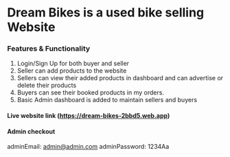 # Dream Bikes is a used bike selling Website

### Features & Functionality

1. Login/Sign Up for both buyer and seller
2. Seller can add products to the website
3. Sellers can view their added products in dashboard and can advertise or delete their products
4. Buyers can see their booked products in my orders.
5. Basic Admin dashboard is added to maintain sellers and buyers

#### Live website link (https://dream-bikes-2bbd5.web.app)

#### Admin checkout

adminEmail: admin@admin.com
adminPassword: 1234Aa
